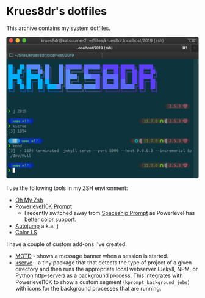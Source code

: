 # Krues8dr's dotfiles

This archive contains my system dotfiles.

![Screenshot](https://raw.githubusercontent.com/krues8dr/dotfiles/master/screenshot.jpg)

I use the following tools in my ZSH environment:

* [Oh My Zsh](https://github.com/robbyrussell/oh-my-zsh)
* [Powerlevel10K Prompt](https://github.com/romkatv/powerlevel10k)
  * I recently switched away from [Spaceship Prompt](https://github.com/denysdovhan/spaceship-prompt) as Powerlevel has better color support.
* [Autojump](https://github.com/wting/autojump) a.k.a. `j`
* [Color LS](https://github.com/athityakumar/colorls)

I have a couple of custom add-ons I've created:

* [MOTD](https://github.com/krues8dr/dotfiles/blob/master/.sh.d/motd.sh) - shows a message banner when a session is started.
* [kserve](https://github.com/krues8dr/dotfiles/blob/master/.sh.d/serve.sh) - a tiny package that that detects the type of project of a given directory and then runs the appropriate local webserver (Jekyll, NPM, or Python http-server) as a background process. This integrates with Powerlevel10K to show a custom segment (`kprompt_background_jobs`) with icons for the background processes that are running.